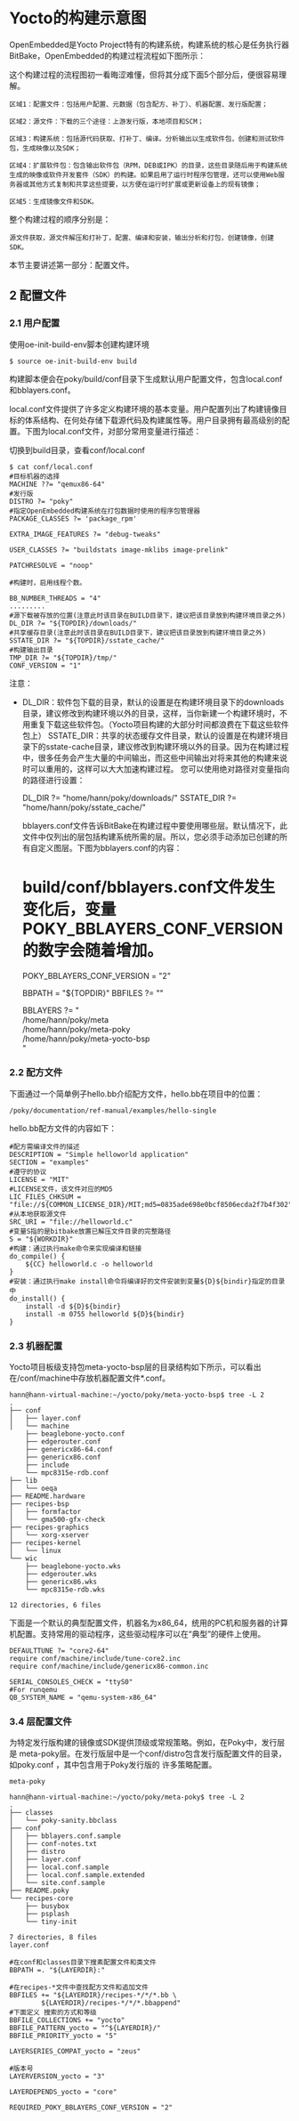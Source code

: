 # Yocto的构建示意图

OpenEmbedded是Yocto Project特有的构建系统，构建系统的核心是任务执行器BitBake，OpenEmbedded的构建过程流程如下图所示：


这个构建过程的流程图初一看晦涩难懂，但将其分成下面5个部分后，便很容易理解。

	区域1：配置文件：包括用户配置、元数据（包含配方、补丁）、机器配置、发行版配置；

	区域2：源文件：下载的三个途径：上游发行版，本地项目和SCM；

	区域3：构建系统：包括源代码获取、打补丁、编译。分析输出以生成软件包，创建和测试软件包，生成映像以及SDK；

	区域4：扩展软件包：包含输出软件包（RPM，DEB或IPK）的目录，这些目录随后用于构建系统生成的映像或软件开发套件（SDK）的构建。如果启用了运行时程序包管理，还可以使用Web服务器或其他方式复制和共享这些提要，以方便在运行时扩展或更新设备上的现有镜像；

	区域5：生成镜像文件和SDK。

整个构建过程的顺序分别是：

	源文件获取，源文件解压和打补丁，配置、编译和安装，输出分析和打包，创建镜像，创建SDK。

本节主要讲述第一部分：配置文件。

## 2 配置文件

### 2.1 用户配置

使用oe-init-build-env脚本创建构建环境

	$ source oe-init-build-env build

构建脚本便会在poky/build/conf目录下生成默认用户配置文件，包含local.conf和bblayers.conf。

local.conf文件提供了许多定义构建环境的基本变量。用户配置列出了构建镜像目标的体系结构、在何处存储下载源代码及构建属性等。用户目录拥有最高级别的配置。下图为local.conf文件，对部分常用变量进行描述：

切换到build目录，查看conf/local.conf

	$ cat conf/local.conf
	#目标机器的选择
	MACHINE ??= "qemux86-64"
	#发行版
	DISTRO ?= "poky"
	#指定OpenEmbedded构建系统在打包数据时使用的程序包管理器
	PACKAGE_CLASSES ?= 'package_rpm'
	
	EXTRA_IMAGE_FEATURES ?= "debug-tweaks"
	
	USER_CLASSES ?= "buildstats image-mklibs image-prelink"
	
	PATCHRESOLVE = "noop"

	#构建时，启用线程个数。

	BB_NUMBER_THREADS = "4"
	.........
	#源下载被存放的位置(注意此时该目录在BUILD目录下，建议把该目录放到构建环境目录之外)
	DL_DIR ?= "${TOPDIR}/downloads/"
	#共享缓存目录(注意此时该目录在BUILD目录下，建议把该目录放到构建环境目录之外)
	SSTATE_DIR ?= "${TOPDIR}/sstate_cache/"
	#构建输出目录
	TMP_DIR ?= "${TOPDIR}/tmp/"
	CONF_VERSION = "1"

注意：

- DL_DIR：软件包下载的目录，默认的设置是在构建环境目录下的downloads目录，建议修改到构建环境以外的目录，这样，当你新建一个构建环境时，不用重复下载这些软件包。（Yocto项目构建的大部分时间都浪费在下载这些软件包上）
SSTATE_DIR：共享的状态缓存文件目录，默认的设置是在构建环境目录下的sstate-cache目录，建议修改到构建环境以外的目录。因为在构建过程中，很多任务会产生大量的中间输出，而这些中间输出对将来其他的构建来说时可以重用的，这样可以大大加速构建过程。
您可以使用绝对路径对变量指向的路径进行设置：

	DL_DIR ?= "home/hann/poky/downloads/"
	SSTATE_DIR ?= "home/hann/poky/sstate_cache/"
	
	bblayers.conf文件告诉BitBake在构建过程中要使用哪些层。默认情况下，此文件中仅列出的层包括构建系统所需的层。所以，您必须手动添加已创建的所有自定义图层。下图为bblayers.conf的内容：

	# build/conf/bblayers.conf文件发生变化后，变量POKY_BBLAYERS_CONF_VERSION的数字会随着增加。 

	POKY_BBLAYERS_CONF_VERSION = "2"

	BBPATH = "${TOPDIR}"
	BBFILES ?= ""

	BBLAYERS ?= " \
	  /home/hann/poky/meta \
	  /home/hann/poky/meta-poky \
	  /home/hann/poky/meta-yocto-bsp \
	  "

### 2.2 配方文件

下面通过一个简单例子hello.bb介绍配方文件，hello.bb在项目中的位置：

	/poky/documentation/ref-manual/examples/hello-single

hello.bb配方文件的内容如下：

	#配方需编译文件的描述
	DESCRIPTION = "Simple helloworld application"
	SECTION = "examples"
	#遵守的协议
	LICENSE = "MIT"
	#LICENSE文件，该文件对应的MD5
	LIC_FILES_CHKSUM = "file://${COMMON_LICENSE_DIR}/MIT;md5=0835ade698e0bcf8506ecda2f7b4f302"
	#从本地获取源文件
	SRC_URI = "file://helloworld.c"
	#变量S指的是bitbake放置已解压文件目录的完整路径
	S = "${WORKDIR}"
	#构建：通过执行make命令来实现编译和链接
	do_compile() {
	    ${CC} helloworld.c -o helloworld
	}
	#安装：通过执行make install命令将编译好的文件安装到变量${D}${bindir}指定的目录中
	do_install() {
	    install -d ${D}${bindir}
	    install -m 0755 helloworld ${D}${bindir}
	}

### 2.3 机器配置

Yocto项目板级支持包meta-yocto-bsp层的目录结构如下所示，可以看出在/conf/machine中存放机器配置文件*.conf。

	hann@hann-virtual-machine:~/yocto/poky/meta-yocto-bsp$ tree -L 2
	.
	├── conf
	│   ├── layer.conf
	│   └── machine
		├── beaglebone-yocto.conf
		├── edgerouter.conf
		├── genericx86-64.conf
		├── genericx86.conf
		├── include
		└── mpc8315e-rdb.conf
	├── lib
	│   └── oeqa
	├── README.hardware
	├── recipes-bsp
	│   ├── formfactor
	│   └── gma500-gfx-check
	├── recipes-graphics
	│   └── xorg-xserver
	├── recipes-kernel
	│   └── linux
	└── wic
	    ├── beaglebone-yocto.wks
	    ├── edgerouter.wks
	    ├── genericx86.wks
	    └── mpc8315e-rdb.wks

	12 directories, 6 files

下面是一个默认的典型配置文件，机器名为x86_64，统用的PC机和服务器的计算机配置。支持常用的驱动程序，这些驱动程序可以在“典型”的硬件上使用。

	DEFAULTTUNE ?= "core2-64"
	require conf/machine/include/tune-core2.inc
	require conf/machine/include/genericx86-common.inc

	SERIAL_CONSOLES_CHECK = "ttyS0"
	#For runqemu
	QB_SYSTEM_NAME = "qemu-system-x86_64"
	
### 3.4 层配置文件

为特定发行版构建的镜像或SDK提供顶级或常规策略。例如，在Poky中，发行层是 meta-poky层。在发行版层中是一个conf/distro包含发行版配置文件的目录，如poky.conf ，其中包含用于Poky发行版的 许多策略配置。

	meta-poky

	hann@hann-virtual-machine:~/yocto/poky/meta-poky$ tree -L 2
	.
	├── classes
	│   └── poky-sanity.bbclass
	├── conf
	│   ├── bblayers.conf.sample
	│   ├── conf-notes.txt
	│   ├── distro
	│   ├── layer.conf
	│   ├── local.conf.sample
	│   ├── local.conf.sample.extended
	│   └── site.conf.sample
	├── README.poky
	└── recipes-core
	    ├── busybox
	    ├── psplash
	    └── tiny-init

	7 directories, 8 files
	layer.conf

	#在conf和classes目录下搜素配置文件和类文件
	BBPATH =. "${LAYERDIR}:"

	#在recipes-*文件中查找配方文件和追加文件
	BBFILES += "${LAYERDIR}/recipes-*/*/*.bb \
		    ${LAYERDIR}/recipes-*/*/*.bbappend"
	#下面定义 搜索的方式和等级
	BBFILE_COLLECTIONS += "yocto"
	BBFILE_PATTERN_yocto = "^${LAYERDIR}/"
	BBFILE_PRIORITY_yocto = "5"

	LAYERSERIES_COMPAT_yocto = "zeus"

	#版本号
	LAYERVERSION_yocto = "3"

	LAYERDEPENDS_yocto = "core"

	REQUIRED_POKY_BBLAYERS_CONF_VERSION = "2"
